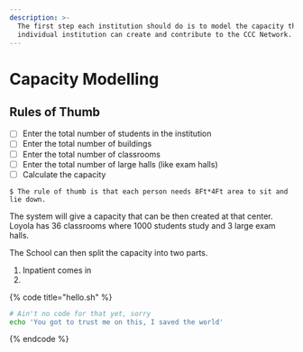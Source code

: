 ```yaml
---
description: >-
  The first step each institution should do is to model the capacity that each
  individual institution can create and contribute to the CCC Network.
---
```


# Capacity Modelling

## Rules of Thumb

* [ ] Enter the total number of students in the institution
* [ ] Enter the total number of buildings
* [ ] Enter the total number of classrooms
* [ ] Enter the total number of large halls \(like exam halls\)
* [ ] Calculate the capacity

```
$ The rule of thumb is that each person needs 8Ft*4Ft area to sit and lie down.
```

 The system will give a capacity that can be then created at that center. Loyola has 36 classrooms where 1000 students study and 3 large exam halls.  
  
The School can then split the capacity into two parts.  
  
1. Inpatient comes in  
2. 

{% code title="hello.sh" %}
```bash
# Ain't no code for that yet, sorry
echo 'You got to trust me on this, I saved the world'
```
{% endcode %}



